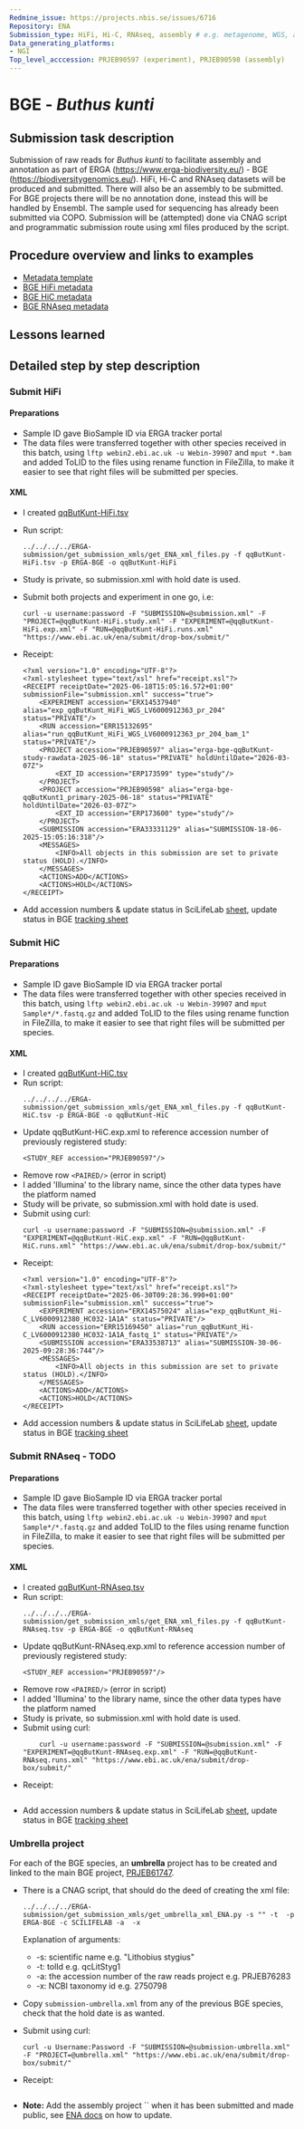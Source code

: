 ```yaml
---
Redmine_issue: https://projects.nbis.se/issues/6716
Repository: ENA
Submission_type: HiFi, Hi-C, RNAseq, assembly # e.g. metagenome, WGS, assembly, - IF RELEVANT
Data_generating_platforms:
- NGI
Top_level_acccession: PRJEB90597 (experiment), PRJEB90598 (assembly)
---
```


# BGE - *Buthus kunti*

## Submission task description
Submission of raw reads for *Buthus kunti* to facilitate assembly and annotation as part of ERGA (https://www.erga-biodiversity.eu/) - BGE (https://biodiversitygenomics.eu/). HiFi, Hi-C and RNAseq datasets will be produced and submitted. There will also be an assembly to be submitted. For BGE projects there will be no annotation done, instead this will be handled by Ensembl. The sample used for sequencing has already been submitted via COPO.
Submission will be (attempted) done via CNAG script and programmatic submission route using xml files produced by the script.

## Procedure overview and links to examples

* [Metadata template](./data/BGE-Buthus-kunti-metadata.xlsx)
* [BGE HiFi metadata](./data/qqButKunt-HiFi.tsv)
* [BGE HiC metadata](./data/qqButKunt-HiC.tsv)
* [BGE RNAseq metadata](./data/qqButKunt-RNAseq.tsv)

## Lessons learned
<!-- What went well? What did not went so well? What would you have done differently? -->

## Detailed step by step description

### Submit HiFi
#### Preparations
* Sample ID gave BioSample ID via ERGA tracker portal
* The data files were transferred together with other species received in this batch, using `lftp webin2.ebi.ac.uk -u Webin-39907` and `mput *.bam` and added ToLID to the files using rename function in FileZilla, to make it easier to see that right files will be submitted per species.
#### XML
* I created [qqButKunt-HiFi.tsv](./data/qqButKunt-HiFi.tsv)
* Run script:
    ```
    ../../../../ERGA-submission/get_submission_xmls/get_ENA_xml_files.py -f qqButKunt-HiFi.tsv -p ERGA-BGE -o qqButKunt-HiFi
    ```

* Study is private, so submission.xml with hold date is used.

* Submit both projects and experiment in one go, i.e:
    ```
    curl -u username:password -F "SUBMISSION=@submission.xml" -F "PROJECT=@qqButKunt-HiFi.study.xml" -F "EXPERIMENT=@qqButKunt-HiFi.exp.xml" -F "RUN=@qqButKunt-HiFi.runs.xml" "https://www.ebi.ac.uk/ena/submit/drop-box/submit/"
    ```
* Receipt:
    ```
    <?xml version="1.0" encoding="UTF-8"?>
    <?xml-stylesheet type="text/xsl" href="receipt.xsl"?>
    <RECEIPT receiptDate="2025-06-18T15:05:16.572+01:00" submissionFile="submission.xml" success="true">
        <EXPERIMENT accession="ERX14537940" alias="exp_qqButKunt_HiFi_WGS_LV6000912363_pr_204" status="PRIVATE"/>
        <RUN accession="ERR15132695" alias="run_qqButKunt_HiFi_WGS_LV6000912363_pr_204_bam_1" status="PRIVATE"/>
        <PROJECT accession="PRJEB90597" alias="erga-bge-qqButKunt-study-rawdata-2025-06-18" status="PRIVATE" holdUntilDate="2026-03-07Z">
            <EXT_ID accession="ERP173599" type="study"/>
        </PROJECT>
        <PROJECT accession="PRJEB90598" alias="erga-bge-qqButKunt1_primary-2025-06-18" status="PRIVATE" holdUntilDate="2026-03-07Z">
            <EXT_ID accession="ERP173600" type="study"/>
        </PROJECT>
        <SUBMISSION accession="ERA33331129" alias="SUBMISSION-18-06-2025-15:05:16:318"/>
        <MESSAGES>
            <INFO>All objects in this submission are set to private status (HOLD).</INFO>
        </MESSAGES>
        <ACTIONS>ADD</ACTIONS>
        <ACTIONS>HOLD</ACTIONS>
    </RECEIPT>    
    ```
* Add accession numbers & update status in SciLifeLab [sheet](https://docs.google.com/spreadsheets/d/1mSuL_qGffscer7G1FaiEOdyR68igscJB0CjDNSCNsvg/), update status in BGE [tracking sheet](https://docs.google.com/spreadsheets/d/1IXEyg-XZfwKOtXBHAyJhJIqkmwHhaMn5uXd8GyXHSpY/)

### Submit HiC
#### Preparations
* Sample ID gave BioSample ID via ERGA tracker portal
* The data files were transferred together with other species received in this batch, using `lftp webin2.ebi.ac.uk -u Webin-39907` and `mput Sample*/*.fastq.gz` and added ToLID to the files using rename function in FileZilla, to make it easier to see that right files will be submitted per species.

#### XML
* I created [qqButKunt-HiC.tsv](./data/qqButKunt-HiC.tsv)
* Run script:
    ```
    ../../../../ERGA-submission/get_submission_xmls/get_ENA_xml_files.py -f qqButKunt-HiC.tsv -p ERGA-BGE -o qqButKunt-HiC
    ```
* Update qqButKunt-HiC.exp.xml to reference accession number of previously registered study:
    ```
    <STUDY_REF accession="PRJEB90597"/>
    ```
* Remove row `<PAIRED/>` (error in script)
* I added 'Illumina' to the library name, since the other data types have the platform named
* Study will be private, so submission.xml with hold date is used.
* Submit using curl:
    ```
    curl -u username:password -F "SUBMISSION=@submission.xml" -F "EXPERIMENT=@qqButKunt-HiC.exp.xml" -F "RUN=@qqButKunt-HiC.runs.xml" "https://www.ebi.ac.uk/ena/submit/drop-box/submit/"
    ```
* Receipt:
    ```
    <?xml version="1.0" encoding="UTF-8"?>
    <?xml-stylesheet type="text/xsl" href="receipt.xsl"?>
    <RECEIPT receiptDate="2025-06-30T09:28:36.990+01:00" submissionFile="submission.xml" success="true">
        <EXPERIMENT accession="ERX14575024" alias="exp_qqButKunt_Hi-C_LV6000912380_HC032-1A1A" status="PRIVATE"/>
        <RUN accession="ERR15169450" alias="run_qqButKunt_Hi-C_LV6000912380_HC032-1A1A_fastq_1" status="PRIVATE"/>
        <SUBMISSION accession="ERA33538713" alias="SUBMISSION-30-06-2025-09:28:36:744"/>
        <MESSAGES>
            <INFO>All objects in this submission are set to private status (HOLD).</INFO>
        </MESSAGES>
        <ACTIONS>ADD</ACTIONS>
        <ACTIONS>HOLD</ACTIONS>
    </RECEIPT>
    ```
* Add accession numbers & update status in SciLifeLab [sheet](https://docs.google.com/spreadsheets/d/1mSuL_qGffscer7G1FaiEOdyR68igscJB0CjDNSCNsvg/), update status in BGE [tracking sheet](https://docs.google.com/spreadsheets/d/1IXEyg-XZfwKOtXBHAyJhJIqkmwHhaMn5uXd8GyXHSpY/)

### Submit RNAseq - **TODO**
#### Preparations
* Sample ID gave BioSample ID via ERGA tracker portal
* The data files were transferred together with other species received in this batch, using `lftp webin2.ebi.ac.uk -u Webin-39907` and `mput Sample*/*.fastq.gz` and added ToLID to the files using rename function in FileZilla, to make it easier to see that right files will be submitted per species.

#### XML
* I created [qqButKunt-RNAseq.tsv](./data/qqButKunt-RNAseq.tsv)
* Run script:
    ```
    ../../../../ERGA-submission/get_submission_xmls/get_ENA_xml_files.py -f qqButKunt-RNAseq.tsv -p ERGA-BGE -o qqButKunt-RNAseq
    ```
* Update qqButKunt-RNAseq.exp.xml to reference accession number of previously registered study:
    ```
    <STUDY_REF accession="PRJEB90597"/>
    ```
* Remove row `<PAIRED/>` (error in script)
* I added 'Illumina' to the library name, since the other data types have the platform named
* Study is private, so submission.xml with hold date is used.
* Submit using curl:
    ```
        curl -u username:password -F "SUBMISSION=@submission.xml" -F "EXPERIMENT=@qqButKunt-RNAseq.exp.xml" -F "RUN=@qqButKunt-RNAseq.runs.xml" "https://www.ebi.ac.uk/ena/submit/drop-box/submit/"
    ```
* Receipt:
    ```

    ```
* Add accession numbers & update status in SciLifeLab [sheet](https://docs.google.com/spreadsheets/d/1mSuL_qGffscer7G1FaiEOdyR68igscJB0CjDNSCNsvg/), update status in BGE [tracking sheet](https://docs.google.com/spreadsheets/d/1IXEyg-XZfwKOtXBHAyJhJIqkmwHhaMn5uXd8GyXHSpY/)

### Umbrella project
For each of the BGE species, an **umbrella** project has to be created and linked to the main BGE project, [PRJEB61747](https://www.ebi.ac.uk/ena/browser/view/PRJEB61747).

* There is a CNAG script, that should do the deed of creating the xml file:
    ```
    ../../../../ERGA-submission/get_submission_xmls/get_umbrella_xml_ENA.py -s "" -t  -p ERGA-BGE -c SCILIFELAB -a  -x 
    ```
    Explanation of arguments:
    * -s: scientific name e.g. "Lithobius stygius"
    * -t: tolId e.g. qcLitStyg1
    * -a: the accession number of the raw reads project e.g. PRJEB76283
    * -x: NCBI taxonomy id e.g. 2750798

* Copy `submission-umbrella.xml` from any of the previous BGE species, check that the hold date is as wanted.
* Submit using curl:
    ```
    curl -u Username:Password -F "SUBMISSION=@submission-umbrella.xml" -F "PROJECT=@umbrella.xml" "https://www.ebi.ac.uk/ena/submit/drop-box/submit/"
    ```
* Receipt:
    ```
    
    ```
* **Note:** Add the assembly project `` when it has been submitted and made public, see [ENA docs](https://ena-docs.readthedocs.io/en/latest/faq/umbrella.html#adding-children-to-an-umbrella) on how to update.
